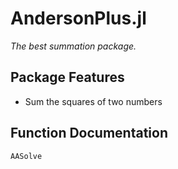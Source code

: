 # AndersonPlus.jl

*The best summation package.*

## Package Features
- Sum the squares of two numbers

## Function Documentation

```@docs
AASolve
```
